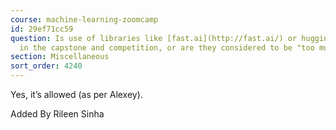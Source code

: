 ```yaml
---
course: machine-learning-zoomcamp
id: 29ef71cc59
question: Is use of libraries like [fast.ai](http://fast.ai/) or huggingface allowed
  in the capstone and competition, or are they considered to be "too much help"?
section: Miscellaneous
sort_order: 4240
---
```


Yes, it’s allowed (as per Alexey).

Added By Rileen Sinha

